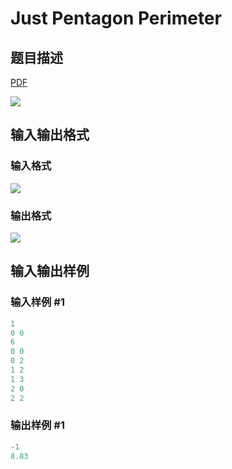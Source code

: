 # Just Pentagon Perimeter

## 题目描述

[problemUrl]: https://uva.onlinejudge.org/index.php?option=com_onlinejudge&Itemid=8&category=878&page=show_problem&problem=5149

[PDF](https://uva.onlinejudge.org/external/132/p13226.pdf)

![](https://cdn.luogu.com.cn/upload/vjudge_pic/UVA13226/6e33ecc518a8759cb9d4843a4fadc68f65ebe8cd.png)

## 输入输出格式

### 输入格式

![](https://cdn.luogu.com.cn/upload/vjudge_pic/UVA13226/c6389dfef608aa71b2e24721bf74a023481aee2b.png)

### 输出格式

![](https://cdn.luogu.com.cn/upload/vjudge_pic/UVA13226/19fd0ad9e24ca98625231f63a212d8ae2db3d55e.png)

## 输入输出样例

### 输入样例 #1

```cpp
1
0 0
6
0 0
0 2
1 2
1 3
2 0
2 2
```


### 输出样例 #1

```cpp
-1
8.83
```


